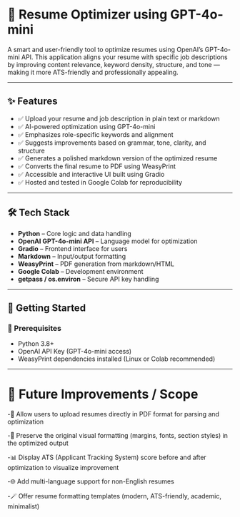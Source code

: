 # 🧠 Resume Optimizer using GPT-4o-mini

A smart and user-friendly tool to optimize resumes using OpenAI’s GPT-4o-mini API. This application aligns your resume with specific job descriptions by improving content relevance, keyword density, structure, and tone — making it more ATS-friendly and professionally appealing.

---

## ✨ Features

- ✅ Upload your resume and job description in plain text or markdown
- ✅ AI-powered optimization using GPT-4o-mini
- ✅ Emphasizes role-specific keywords and alignment
- ✅ Suggests improvements based on grammar, tone, clarity, and structure
- ✅ Generates a polished markdown version of the optimized resume
- ✅ Converts the final resume to PDF using WeasyPrint
- ✅ Accessible and interactive UI built using Gradio
- ✅ Hosted and tested in Google Colab for reproducibility

---

## 🛠️ Tech Stack

- **Python** – Core logic and data handling
- **OpenAI GPT-4o-mini API** – Language model for optimization
- **Gradio** – Frontend interface for users
- **Markdown** – Input/output formatting
- **WeasyPrint** – PDF generation from markdown/HTML
- **Google Colab** – Development environment
- **getpass / os.environ** – Secure API key handling

---

## 🚀 Getting Started

### 🔑 Prerequisites

- Python 3.8+
- OpenAI API Key (GPT-4o-mini access)
- WeasyPrint dependencies installed (Linux or Colab recommended)

---

# 🔮 Future Improvements / Scope
-📄 Allow users to upload resumes directly in PDF format for parsing and optimization

-🧾 Preserve the original visual formatting (margins, fonts, section styles) in the optimized output

-📊 Display ATS (Applicant Tracking System) score before and after optimization to visualize improvement

-🌐 Add multi-language support for non-English resumes

-🪄 Offer resume formatting templates (modern, ATS-friendly, academic, minimalist)
